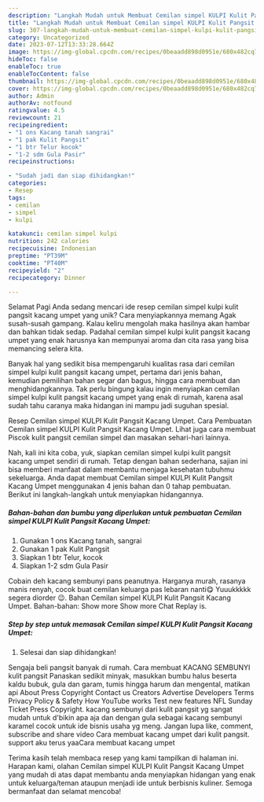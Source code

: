 ```yaml
---
description: "Langkah Mudah untuk Membuat Cemilan simpel KULPI Kulit Pangsit Kacang Umpet yang Lezat"
title: "Langkah Mudah untuk Membuat Cemilan simpel KULPI Kulit Pangsit Kacang Umpet yang Lezat"
slug: 307-langkah-mudah-untuk-membuat-cemilan-simpel-kulpi-kulit-pangsit-kacang-umpet-yang-lezat
category: Uncategorized
date: 2023-07-12T13:33:28.664Z
image: https://img-global.cpcdn.com/recipes/0beaadd898d0951e/680x482cq70/cemilan-simpel-kulpi-kulit-pangsit-kacang-umpet-foto-resep-utama.jpg
hideToc: false
enableToc: true
enableTocContent: false
thumbnail: https://img-global.cpcdn.com/recipes/0beaadd898d0951e/680x482cq70/cemilan-simpel-kulpi-kulit-pangsit-kacang-umpet-foto-resep-utama.jpg
cover: https://img-global.cpcdn.com/recipes/0beaadd898d0951e/680x482cq70/cemilan-simpel-kulpi-kulit-pangsit-kacang-umpet-foto-resep-utama.jpg
author: Admin
authorAv: notfound
ratingvalue: 4.5
reviewcount: 21
recipeingredient:
- "1 ons Kacang tanah sangrai"
- "1 pak Kulit Pangsit"
- "1 btr Telur kocok"
- "1-2 sdm Gula Pasir"
recipeinstructions:

- "Sudah jadi dan siap dihidangkan!"
categories:
- Resep
tags:
- cemilan
- simpel
- kulpi

katakunci: cemilan simpel kulpi 
nutrition: 242 calories
recipecuisine: Indonesian
preptime: "PT39M"
cooktime: "PT40M"
recipeyield: "2"
recipecategory: Dinner

---
```



Selamat Pagi Anda sedang mencari ide resep cemilan simpel kulpi kulit pangsit kacang umpet yang unik? Cara menyiapkannya memang Agak susah-susah gampang. Kalau keliru mengolah maka hasilnya akan hambar dan bahkan tidak sedap. Padahal cemilan simpel kulpi kulit pangsit kacang umpet yang enak harusnya kan mempunyai aroma dan cita rasa yang bisa memancing selera kita.


Banyak hal yang sedikit bisa mempengaruhi kualitas rasa dari cemilan simpel kulpi kulit pangsit kacang umpet, pertama dari jenis bahan, kemudian pemilihan bahan segar dan bagus, hingga cara membuat dan menghidangkannya. Tak perlu bingung kalau ingin menyiapkan cemilan simpel kulpi kulit pangsit kacang umpet yang enak di rumah, karena asal sudah tahu caranya maka hidangan ini mampu jadi suguhan spesial.

Resep Cemilan simpel KULPI Kulit Pangsit Kacang Umpet. Cara Pembuatan Cemilan simpel KULPI Kulit Pangsit Kacang Umpet. Lihat juga cara membuat Piscok kulit pangsit cemilan simpel dan masakan sehari-hari lainnya.


Nah, kali ini kita coba, yuk, siapkan cemilan simpel kulpi kulit pangsit kacang umpet sendiri di rumah. Tetap dengan bahan sederhana, sajian ini bisa memberi manfaat dalam membantu menjaga kesehatan tubuhmu sekeluarga. Anda dapat membuat Cemilan simpel KULPI Kulit Pangsit Kacang Umpet menggunakan 4 jenis bahan dan 0 tahap pembuatan. Berikut ini langkah-langkah untuk menyiapkan hidangannya.

<!--inarticleads1-->

##### Bahan-bahan dan bumbu yang diperlukan untuk pembuatan Cemilan simpel KULPI Kulit Pangsit Kacang Umpet:

1. Gunakan 1 ons Kacang tanah, sangrai
1. Gunakan 1 pak Kulit Pangsit
1. Siapkan 1 btr Telur, kocok
1. Siapkan 1-2 sdm Gula Pasir


Cobain deh kacang sembunyi pans peanutnya. Harganya murah, rasanya manis renyah, cocok buat cemilan keluarga pas lebaran nanti😋 Yuuukkkkk segera diorder 😉. Bahan Cemilan simpel KULPI Kulit Pangsit Kacang Umpet. Bahan-bahan: Show more Show more Chat Replay is. 

<!--inarticleads2-->

##### Step by step untuk memasak Cemilan simpel KULPI Kulit Pangsit Kacang Umpet:


1. Selesai dan siap dihidangkan!

Sengaja beli pangsit banyak di rumah. Cara membuat KACANG SEMBUNYI kulit pangsit Panaskan sedikit minyak, masukkan bumbu halus beserta kaldu bubuk, gula dan garam, tumis hingga harum dan mengental, matikan api About Press Copyright Contact us Creators Advertise Developers Terms Privacy Policy &amp; Safety How YouTube works Test new features NFL Sunday Ticket Press Copyright. kacang sembunyi dari kulit pangsit yg sangat mudah untuk d&#39;bikin apa aja dan dengan gula sebagai kacang sembunyi karamel cocok untuk ide bisnis usaha yg meng. Jangan lupa like, comment, subscribe and share video Cara membuat kacang umpet dari kulit pangsit. support aku terus yaaCara membuat kacang umpet 

Terima kasih telah membaca resep yang kami tampilkan di halaman ini. Harapan kami, olahan Cemilan simpel KULPI Kulit Pangsit Kacang Umpet yang mudah di atas dapat membantu anda menyiapkan hidangan yang enak untuk keluarga/teman ataupun menjadi ide untuk berbisnis kuliner. Semoga bermanfaat dan selamat mencoba!
